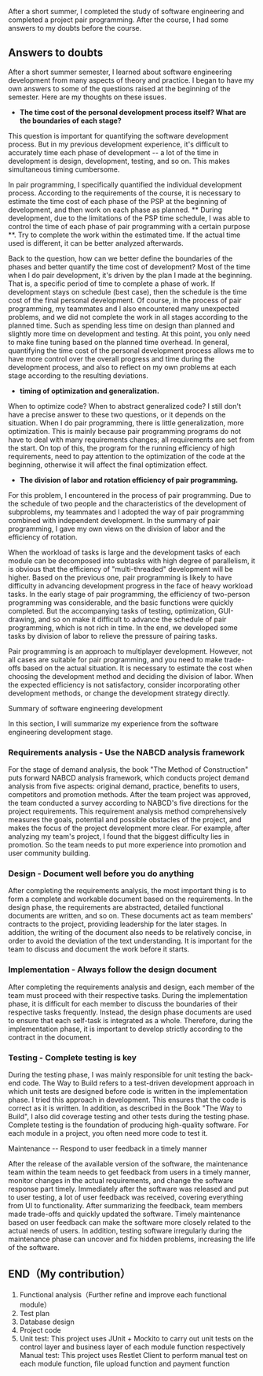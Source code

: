 After a short summer, I completed the study of software engineering and completed a project pair programming. After the course, I had some answers to my doubts before the course.

## Answers to doubts

After a short summer semester, I learned about software engineering development from many aspects of theory and practice. I began to have my own answers to some of the questions raised at the beginning of the semester. Here are my thoughts on these issues.

-  **The time cost of the personal development process itself? What are the boundaries of each stage?** 

This question is important for quantifying the software development process. But in my previous development experience, it's difficult to accurately time each phase of development -- a lot of the time in development is design, development, testing, and so on. This makes simultaneous timing cumbersome.

In pair programming, I specifically quantified the individual development process. According to the requirements of the course, it is necessary to estimate the time cost of each phase of the PSP at the beginning of development, and then work on each phase as planned. ** During development, due to the limitations of the PSP time schedule, I was able to control the time of each phase of pair programming with a certain purpose **. Try to complete the work within the estimated time. If the actual time used is different, it can be better analyzed afterwards.

Back to the question, how can we better define the boundaries of the phases and better quantify the time cost of development? Most of the time when I do pair development, it's driven by the plan I made at the beginning. That is, a specific period of time to complete a phase of work. If development stays on schedule (best case), then the schedule is the time cost of the final personal development. Of course, in the process of pair programming, my teammates and I also encountered many unexpected problems, and we did not complete the work in all stages according to the planned time. Such as spending less time on design than planned and slightly more time on development and testing. At this point, you only need to make fine tuning based on the planned time overhead.
In general, quantifying the time cost of the personal development process allows me to have more control over the overall progress and time during the development process, and also to reflect on my own problems at each stage according to the resulting deviations.

-  **timing of optimization and generalization.** 

When to optimize code? When to abstract generalized code? I still don't have a precise answer to these two questions, or it depends on the situation.
When I do pair programming, there is little generalization, more optimization. This is mainly because pair programming programs do not have to deal with many requirements changes; all requirements are set from the start. On top of this, the program for the running efficiency of high requirements, need to pay attention to the optimization of the code at the beginning, otherwise it will affect the final optimization effect.

-  **The division of labor and rotation efficiency of pair programming.** 

For this problem, I encountered in the process of pair programming. Due to the schedule of two people and the characteristics of the development of subproblems, my teammates and I adopted the way of pair programming combined with independent development. In the summary of pair programming, I gave my own views on the division of labor and the efficiency of rotation.

When the workload of tasks is large and the development tasks of each module can be decomposed into subtasks with high degree of parallelism, it is obvious that the efficiency of "multi-threaded" development will be higher. Based on the previous one, pair programming is likely to have difficulty in advancing development progress in the face of heavy workload tasks. In the early stage of pair programming, the efficiency of two-person programming was considerable, and the basic functions were quickly completed. But the accompanying tasks of testing, optimization, GUI-drawing, and so on make it difficult to advance the schedule of pair programming, which is not rich in time. In the end, we developed some tasks by division of labor to relieve the pressure of pairing tasks.

Pair programming is an approach to multiplayer development. However, not all cases are suitable for pair programming, and you need to make trade-offs based on the actual situation. It is necessary to estimate the cost when choosing the development method and deciding the division of labor. When the expected efficiency is not satisfactory, consider incorporating other development methods, or change the development strategy directly.

Summary of software engineering development

In this section, I will summarize my experience from the software engineering development stage.

### Requirements analysis - Use the NABCD analysis framework

For the stage of demand analysis, the book "The Method of Construction" puts forward NABCD analysis framework, which conducts project demand analysis from five aspects: original demand, practice, benefits to users, competitors and promotion methods. After the team project was approved, the team conducted a survey according to NABCD's five directions for the project requirements. This requirement analysis method comprehensively measures the goals, potential and possible obstacles of the project, and makes the focus of the project development more clear. For example, after analyzing my team's project, I found that the biggest difficulty lies in promotion. So the team needs to put more experience into promotion and user community building.

### Design - Document well before you do anything

After completing the requirements analysis, the most important thing is to form a complete and workable document based on the requirements.
In the design phase, the requirements are abstracted, detailed functional documents are written, and so on. These documents act as team members' contracts to the project, providing leadership for the later stages. In addition, the writing of the document also needs to be relatively concise, in order to avoid the deviation of the text understanding. It is important for the team to discuss and document the work before it starts.

### Implementation - Always follow the design document

After completing the requirements analysis and design, each member of the team must proceed with their respective tasks. During the implementation phase, it is difficult for each member to discuss the boundaries of their respective tasks frequently. Instead, the design phase documents are used to ensure that each self-task is integrated as a whole. Therefore, during the implementation phase, it is important to develop strictly according to the contract in the document.

### Testing - Complete testing is key

During the testing phase, I was mainly responsible for unit testing the back-end code. The Way to Build refers to a test-driven development approach in which unit tests are designed before code is written in the implementation phase. I tried this approach in development. This ensures that the code is correct as it is written. In addition, as described in the Book "The Way to Build", I also did coverage testing and other tests during the testing phase. Complete testing is the foundation of producing high-quality software. For each module in a project, you often need more code to test it.

Maintenance -- Respond to user feedback in a timely manner

After the release of the available version of the software, the maintenance team within the team needs to get feedback from users in a timely manner, monitor changes in the actual requirements, and change the software response part timely. Immediately after the software was released and put to user testing, a lot of user feedback was received, covering everything from UI to functionality. After summarizing the feedback, team members made trade-offs and quickly updated the software.
Timely maintenance based on user feedback can make the software more closely related to the actual needs of users. In addition, testing software irregularly during the maintenance phase can uncover and fix hidden problems, increasing the life of the software.

## END（My contribution）



1. Functional analysis（Further refine and improve each functional module）
2. Test plan
3. Database design
4. Project code
5. Unit test: This project uses JUnit + Mockito to carry out unit tests on the control layer and business layer of each module function respectively
   Manual test: This project uses Restlet Client to perform manual test on each module function, file upload function and payment function
